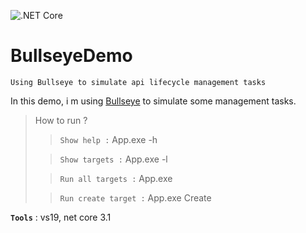 ![.NET Core](https://github.com/aimenux/BullseyeDemo/workflows/.NET%20Core/badge.svg)
# BullseyeDemo
```
Using Bullseye to simulate api lifecycle management tasks
```

In this demo, i m using [Bullseye](https://github.com/adamralph/bullseye/) to simulate some management tasks.

> How to run ?
>> `Show help :` App.exe -h
>
>> `Show targets :` App.exe -l
>
>> `Run all targets :` App.exe
>
>> `Run create target :` App.exe Create

**`Tools`** : vs19, net core 3.1
